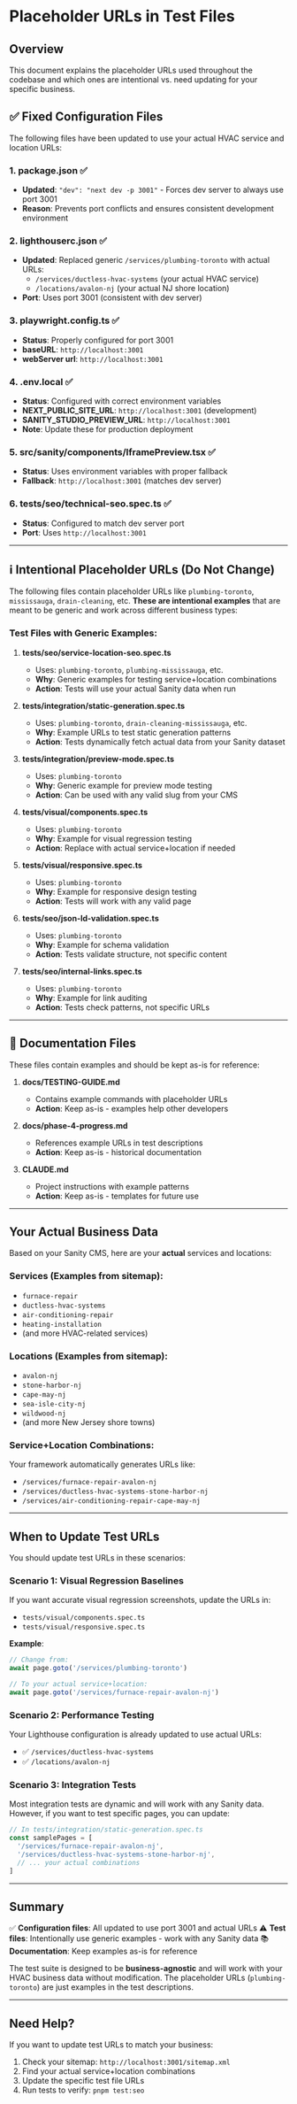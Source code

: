 # Placeholder URLs in Test Files

## Overview

This document explains the placeholder URLs used throughout the codebase and which ones are intentional vs. need updating for your specific business.

## ✅ Fixed Configuration Files

The following files have been updated to use your actual HVAC service and location URLs:

### 1. **package.json** ✅

- **Updated**: `"dev": "next dev -p 3001"` - Forces dev server to always use port 3001
- **Reason**: Prevents port conflicts and ensures consistent development environment

### 2. **lighthouserc.json** ✅

- **Updated**: Replaced generic `/services/plumbing-toronto` with actual URLs:
  - `/services/ductless-hvac-systems` (your actual HVAC service)
  - `/locations/avalon-nj` (your actual NJ shore location)
- **Port**: Uses port 3001 (consistent with dev server)

### 3. **playwright.config.ts** ✅

- **Status**: Properly configured for port 3001
- **baseURL**: `http://localhost:3001`
- **webServer url**: `http://localhost:3001`

### 4. **.env.local** ✅

- **Status**: Configured with correct environment variables
- **NEXT_PUBLIC_SITE_URL**: `http://localhost:3001` (development)
- **SANITY_STUDIO_PREVIEW_URL**: `http://localhost:3001`
- **Note**: Update these for production deployment

### 5. **src/sanity/components/IframePreview.tsx** ✅

- **Status**: Uses environment variables with proper fallback
- **Fallback**: `http://localhost:3001` (matches dev server)

### 6. **tests/seo/technical-seo.spec.ts** ✅

- **Status**: Configured to match dev server port
- **Port**: Uses `http://localhost:3001`

---

## ℹ️ Intentional Placeholder URLs (Do Not Change)

The following files contain placeholder URLs like `plumbing-toronto`, `mississauga`, `drain-cleaning`, etc. **These are intentional examples** that are meant to be generic and work across different business types:

### Test Files with Generic Examples:

1. **tests/seo/service-location-seo.spec.ts**
   - Uses: `plumbing-toronto`, `plumbing-mississauga`, etc.
   - **Why**: Generic examples for testing service+location combinations
   - **Action**: Tests will use your actual Sanity data when run

2. **tests/integration/static-generation.spec.ts**
   - Uses: `plumbing-toronto`, `drain-cleaning-mississauga`, etc.
   - **Why**: Example URLs to test static generation patterns
   - **Action**: Tests dynamically fetch actual data from your Sanity dataset

3. **tests/integration/preview-mode.spec.ts**
   - Uses: `plumbing-toronto`
   - **Why**: Generic example for preview mode testing
   - **Action**: Can be used with any valid slug from your CMS

4. **tests/visual/components.spec.ts**
   - Uses: `plumbing-toronto`
   - **Why**: Example for visual regression testing
   - **Action**: Replace with actual service+location if needed

5. **tests/visual/responsive.spec.ts**
   - Uses: `plumbing-toronto`
   - **Why**: Example for responsive design testing
   - **Action**: Tests will work with any valid page

6. **tests/seo/json-ld-validation.spec.ts**
   - Uses: `plumbing-toronto`
   - **Why**: Example for schema validation
   - **Action**: Tests validate structure, not specific content

7. **tests/seo/internal-links.spec.ts**
   - Uses: `plumbing-toronto`
   - **Why**: Example for link auditing
   - **Action**: Tests check patterns, not specific URLs

---

## 📝 Documentation Files

These files contain examples and should be kept as-is for reference:

1. **docs/TESTING-GUIDE.md**
   - Contains example commands with placeholder URLs
   - **Action**: Keep as-is - examples help other developers

2. **docs/phase-4-progress.md**
   - References example URLs in test descriptions
   - **Action**: Keep as-is - historical documentation

3. **CLAUDE.md**
   - Project instructions with example patterns
   - **Action**: Keep as-is - templates for future use

---

## Your Actual Business Data

Based on your Sanity CMS, here are your **actual** services and locations:

### Services (Examples from sitemap):

- `furnace-repair`
- `ductless-hvac-systems`
- `air-conditioning-repair`
- `heating-installation`
- (and more HVAC-related services)

### Locations (Examples from sitemap):

- `avalon-nj`
- `stone-harbor-nj`
- `cape-may-nj`
- `sea-isle-city-nj`
- `wildwood-nj`
- (and more New Jersey shore towns)

### Service+Location Combinations:

Your framework automatically generates URLs like:

- `/services/furnace-repair-avalon-nj`
- `/services/ductless-hvac-systems-stone-harbor-nj`
- `/services/air-conditioning-repair-cape-may-nj`

---

## When to Update Test URLs

You should update test URLs in these scenarios:

### Scenario 1: Visual Regression Baselines

If you want accurate visual regression screenshots, update the URLs in:

- `tests/visual/components.spec.ts`
- `tests/visual/responsive.spec.ts`

**Example**:

```typescript
// Change from:
await page.goto('/services/plumbing-toronto')

// To your actual service+location:
await page.goto('/services/furnace-repair-avalon-nj')
```

### Scenario 2: Performance Testing

Your Lighthouse configuration is already updated to use actual URLs:

- ✅ `/services/ductless-hvac-systems`
- ✅ `/locations/avalon-nj`

### Scenario 3: Integration Tests

Most integration tests are dynamic and will work with any Sanity data. However, if you want to test specific pages, you can update:

```typescript
// In tests/integration/static-generation.spec.ts
const samplePages = [
  '/services/furnace-repair-avalon-nj',
  '/services/ductless-hvac-systems-stone-harbor-nj',
  // ... your actual combinations
]
```

---

## Summary

✅ **Configuration files**: All updated to use port 3001 and actual URLs
⚠️ **Test files**: Intentionally use generic examples - work with any Sanity data
📚 **Documentation**: Keep examples as-is for reference

The test suite is designed to be **business-agnostic** and will work with your HVAC business data without modification. The placeholder URLs (`plumbing-toronto`) are just examples in the test descriptions.

---

## Need Help?

If you want to update test URLs to match your business:

1. Check your sitemap: `http://localhost:3001/sitemap.xml`
2. Find your actual service+location combinations
3. Update the specific test file URLs
4. Run tests to verify: `pnpm test:seo`
